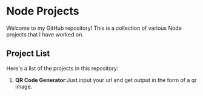 # Node Projects

Welcome to my GitHub repository! This is a collection of various Node projects that I have worked on.

## Project List

Here's a list of the projects in this repository:

1.  **QR Code Generator**:Just input your url and get output in the form of a qr image.

